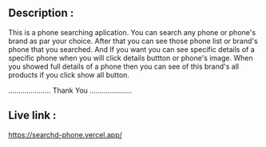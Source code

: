
## Description : 

This is a phone searching aplication. You can search any phone or phone's brand as par your choice. After that you can see those phone list or brand's phone that you searched. And If you want you can see specific details of a specific phone when you will click details buttton or phone's image. When you showed full details of a phone then you can see of this brand's all products if you click show all button.


.....................  Thank You .....................

## Live link : 
https://searchd-phone.vercel.app/